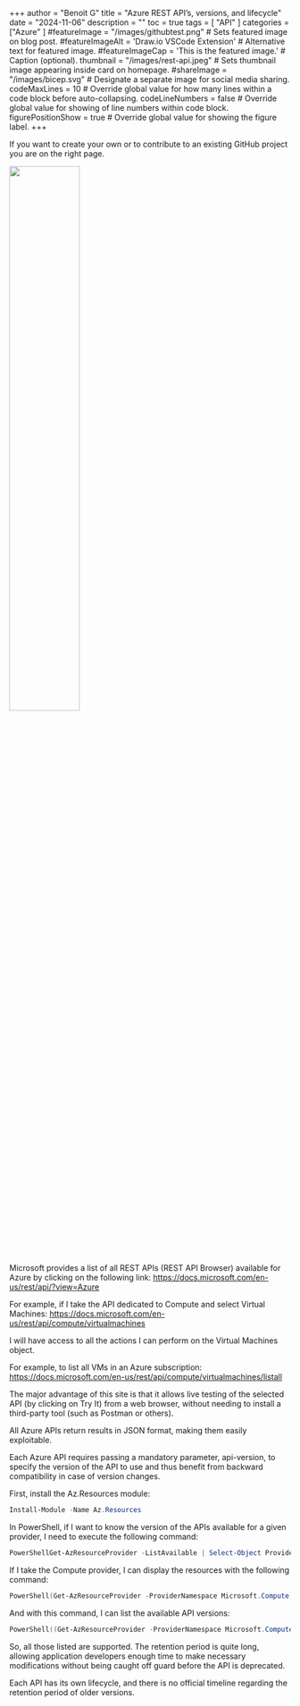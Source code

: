 +++
author = "Benoit G"
title = "Azure REST API’s, versions, and lifecycle"
date = "2024-11-06"
description = ""
toc = true
tags = [
    "API"
]
categories = ["Azure"
]
#featureImage = "/images/githubtest.png" # Sets featured image on blog post.
#featureImageAlt = 'Draw.io VSCode Extension' # Alternative text for featured image.
#featureImageCap = 'This is the featured image.' # Caption (optional).
thumbnail = "/images/rest-api.jpeg" # Sets thumbnail image appearing inside card on homepage.
#shareImage = "/images/bicep.svg" # Designate a separate image for social media sharing.
codeMaxLines = 10 # Override global value for how many lines within a code block before auto-collapsing.
codeLineNumbers = false # Override global value for showing of line numbers within code block.
figurePositionShow = true # Override global value for showing the figure label.
+++

If you want to create your own or to contribute to an existing GitHub project you are on the right page.
<!--more-->

<img src="/images/rest-api.jpeg" width="50%" height="50%">

Microsoft provides a list of all REST APIs (REST API Browser) available for Azure by clicking on the following link: https://docs.microsoft.com/en-us/rest/api/?view=Azure

For example, if I take the API dedicated to Compute and select Virtual Machines: https://docs.microsoft.com/en-us/rest/api/compute/virtualmachines

I will have access to all the actions I can perform on the Virtual Machines object.

For example, to list all VMs in an Azure subscription: https://docs.microsoft.com/en-us/rest/api/compute/virtualmachines/listall

The major advantage of this site is that it allows live testing of the selected API (by clicking on Try It) from a web browser, without needing to install a third-party tool (such as Postman or others).

All Azure APIs return results in JSON format, making them easily exploitable.

Each Azure API requires passing a mandatory parameter, api-version, to specify the version of the API to use and thus benefit from backward compatibility in case of version changes.

First, install the Az.Resources module:

```Powershell
Install-Module -Name Az.Resources
```

In PowerShell, if I want to know the version of the APIs available for a given provider, I need to execute the following command:

```Powershell
PowerShellGet-AzResourceProvider -ListAvailable | Select-Object ProviderNamespace -ExpandProperty ResourceTypes | select-object ProviderNamespace, RegistrationState, ResourceTypeName,ApiVersions | ft
```

If I take the Compute provider, I can display the resources with the following command:

```Powershell
PowerShell(Get-AzResourceProvider -ProviderNamespace Microsoft.Compute).ResourceTypes
```

And with this command, I can list the available API versions:

```Powershell
PowerShell((Get-AzResourceProvider -ProviderNamespace Microsoft.Compute).ResourceTypes | Where-Object ResourceTypeName -eq virtualMachines).ApiVersions
```

So, all those listed are supported. The retention period is quite long, allowing application developers enough time to make necessary modifications without being caught off guard before the API is deprecated.

Each API has its own lifecycle, and there is no official timeline regarding the retention period of older versions.